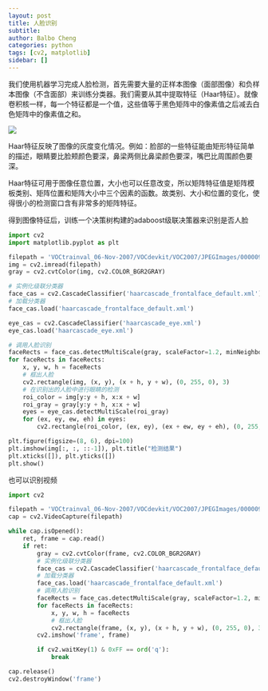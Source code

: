 ```yaml
---
layout: post
title: 人脸识别
subtitle: 
author: Balbo Cheng
categories: python
tags: [cv2, matplotlib]
sidebar: []
---
```


我们使用机器学习完成人脸检测，首先需要大量的正样本图像（面部图像）和负样本图像（不含面部）来训练分类器。我们需要从其中提取特征（Haar特征）。就像卷积核一样，每一个特征都是一个值，这些值等于黑色矩阵中的像素值之后减去白色矩阵中的像素值之和。

![](https://img-blog.csdn.net/20170106143949414?watermark/2/text/aHR0cDovL2Jsb2cuY3Nkbi5uZXQvdTAxMjUwNzAyMg==/font/5a6L5L2T/fontsize/400/fill/I0JBQkFCMA==/dissolve/70/gravity/SouthEast)

Haar特征反映了图像的灰度变化情况。例如：脸部的一些特征能由矩形特征简单的描述，眼睛要比脸颊颜色要深，鼻梁两侧比鼻梁颜色要深，嘴巴比周围颜色要深。

Haar特征可用于图像任意位置，大小也可以任意改变，所以矩阵特征值是矩阵模板类别、矩阵位置和矩阵大小中三个因素的函数。故类别、大小和位置的变化，使得很小的检测窗口含有非常多的矩阵特征。

得到图像特征后，训练一个决策树构建的adaboost级联决策器来识别是否人脸

```python
import cv2
import matplotlib.pyplot as plt

filepath = 'VOCtrainval_06-Nov-2007/VOCdevkit/VOC2007/JPEGImages/000009.jpg'
img = cv2.imread(filepath)
gray = cv2.cvtColor(img, cv2.COLOR_BGR2GRAY)

# 实例化级联分类器
face_cas = cv2.CascadeClassifier('haarcascade_frontalface_default.xml')
# 加载分类器
face_cas.load('haarcascade_frontalface_default.xml')

eye_cas = cv2.CascadeClassifier('haarcascade_eye.xml')
eye_cas.load('haarcascade_eye.xml')

# 调用人脸识别
faceRects = face_cas.detectMultiScale(gray, scaleFactor=1.2, minNeighbors=3, minSize=(32, 32))
for faceRects in faceRects:
    x, y, w, h = faceRects
    # 框出人脸
    cv2.rectangle(img, (x, y), (x + h, y + w), (0, 255, 0), 3)
    # 在识别出的人脸中进行眼睛的检测
    roi_color = img[y:y + h, x:x + w]
    roi_gray = gray[y:y + h, x:x + w]
    eyes = eye_cas.detectMultiScale(roi_gray)
    for (ex, ey, ew, eh) in eyes:
        cv2.rectangle(roi_color, (ex, ey), (ex + ew, ey + eh), (0, 255, 0), 3)

plt.figure(figsize=(8, 6), dpi=100)
plt.imshow(img[:, :, ::-1]), plt.title("检测结果")
plt.xticks([]), plt.yticks([])
plt.show()
```

也可以识别视频

```python
import cv2

filepath = 'VOCtrainval_06-Nov-2007/VOCdevkit/VOC2007/JPEGImages/000009.jpg'
cap = cv2.VideoCapture(filepath)

while cap.isOpened():
    ret, frame = cap.read()
    if ret:
        gray = cv2.cvtColor(frame, cv2.COLOR_BGR2GRAY)
        # 实例化级联分类器
        face_cas = cv2.CascadeClassifier('haarcascade_frontalface_default.xml')
        # 加载分类器
        face_cas.load('haarcascade_frontalface_default.xml')
        # 调用人脸识别
        faceRects = face_cas.detectMultiScale(gray, scaleFactor=1.2, minNeighbors=3, minSize=(32, 32))
        for faceRects in faceRects:
            x, y, w, h = faceRects
            # 框出人脸
            cv2.rectangle(frame, (x, y), (x + h, y + w), (0, 255, 0), 3)
        cv2.imshow('frame', frame)

        if cv2.waitKey(1) & 0xFF == ord('q'):
            break

cap.release()
cv2.destroyWindow('frame')
```
